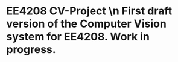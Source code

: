 # EE4208 CV-Project \n First draft version of the Computer Vision system for EE4208. Work in progress.
